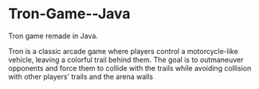 # Tron-Game--Java
Tron game remade in Java.


Tron is a classic arcade game where players control a motorcycle-like vehicle, leaving a colorful trail behind them. 
The goal is to outmaneuver opponents and force them to collide with the trails while avoiding collision with other players' trails 
and the arena walls
